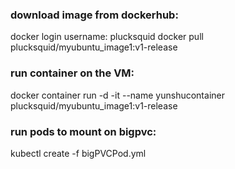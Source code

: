 ### download image from dockerhub:
  docker login
    username: plucksquid
  docker pull plucksquid/myubuntu_image1:v1-release

### run container on the VM: 
   docker container run -d -it --name yunshucontainer plucksquid/myubuntu_image1:v1-release

### run pods to mount on bigpvc:
  kubectl create -f bigPVCPod.yml
